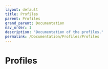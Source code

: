 ```yaml
---
layout: default
title: Profiles
parent: Profiles
grand_parent: Documentation
nav_order: 1
description: "Documentation of the profiles."
permalink: /Documentation/Profiles/Profiles
---
```


# Profiles
